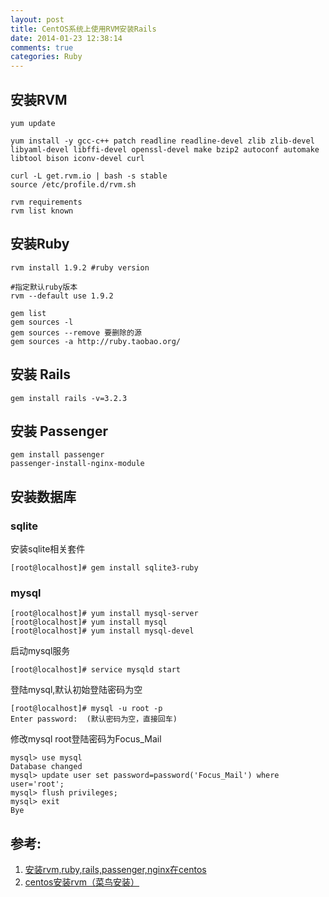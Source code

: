 ```yaml
---
layout: post
title: CentOS系统上使用RVM安装Rails
date: 2014-01-23 12:38:14
comments: true
categories: Ruby
---
```

## 安装RVM

    yum update
    
    yum install -y gcc-c++ patch readline readline-devel zlib zlib-devel libyaml-devel libffi-devel openssl-devel make bzip2 autoconf automake libtool bison iconv-devel curl
    
    curl -L get.rvm.io | bash -s stable
    source /etc/profile.d/rvm.sh
    
    rvm requirements
    rvm list known 

## 安装Ruby

    rvm install 1.9.2 #ruby version
    
    #指定默认ruby版本
    rvm --default use 1.9.2
    
    gem list
    gem sources -l
    gem sources --remove 要删除的源
    gem sources -a http://ruby.taobao.org/

## 安装 Rails

    gem install rails -v=3.2.3

## 安装 Passenger

    gem install passenger
    passenger-install-nginx-module

## 安装数据库

### sqlite

安装sqlite相关套件

    [root@localhost]# gem install sqlite3-ruby

### mysql 

    [root@localhost]# yum install mysql-server
    [root@localhost]# yum install mysql
    [root@localhost]# yum install mysql-devel 

启动mysql服务

    [root@localhost]# service mysqld start

登陆mysql,默认初始登陆密码为空

    [root@localhost]# mysql -u root -p
    Enter password:  (默认密码为空，直接回车)

修改mysql root登陆密码为Focus_Mail

    mysql> use mysql
    Database changed
    mysql> update user set password=password('Focus_Mail') where user='root';
    mysql> flush privileges;
    mysql> exit
    Bye

## 参考:

1. [安装rvm,ruby,rails,passenger,nginx在centos](http://www.zhuyinghao.com/2013/03/14/installing-rvm-ruby-rails-passenger-nginx-on-centos/)
2. [centos安装rvm（菜鸟安装）](http://blog.csdn.net/dzl84394/article/details/7750586)
